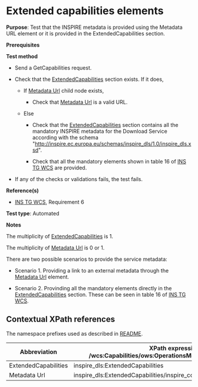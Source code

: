 # Extended capabilities elements

**Purpose**: Test that the INSPIRE metadata is provided using the Metadata URL element or it is provided in the ExtendedCapabilities section.

**Prerequisites**

**Test method**

* Send a GetCapabilities request.

* Check that the [ExtendedCapabilities](#extendedCapabilities) section exists. If it does,

  * If [Metadata Url](#metadataUrl) child node exists,

    * Check that [Metadata Url](#metadataUrl) is a valid URL.
  
  * Else

    * Check that the [ExtendedCapabilities](#extendedCapabilities) section contains all the mandatory INSPIRE metadata for the Download Service according with the schema "http://inspire.ec.europa.eu/schemas/inspire_dls/1.0/inspire_dls.xsd".

    * Check that all the mandatory elements shown in table 16 of [INS TG WCS](https://inspire.ec.europa.eu/id/document/tg/download-wcs) are provided.

* If any of the checks or validations fails, the test fails.

**Reference(s)**

* [INS TG WCS](https://inspire.ec.europa.eu/id/document/tg/download-wcs), Requirement 6

**Test type**: Automated

**Notes**

The multiplicity of [ExtendedCapabilities](#extendedCapabilities) is 1.

The multiplicity of [Metadata Url](#metadataUrl) is 0 or 1.

There are two possible scenarios to provide the service metadata:

* Scenario 1. Providing a link to an external metadata through the [Metadata Url](#metadataUrl) element.

* Scenario 2. Provinding all the mandatory elements directly in the [ExtendedCapabilities](#extendedCapabilities) section. These can be seen in table 16 of [INS TG WCS](https://inspire.ec.europa.eu/id/document/tg/download-wcs).

## Contextual XPath references

The namespace prefixes used as described in [README](./README.md#namespaces).

| Abbreviation | XPath expression (relative to /wcs:Capabilities/ows:OperationsMetadata/ows:ExtendedCapabilities) |
| --------------------------------------------------- | -------------------------------------------------------------- |
| ExtendedCapabilities <a name="extendedCapabilities"></a> | inspire_dls:ExtendedCapabilities |
| Metadata Url <a name="metadataUrl"></a> | inspire_dls:ExtendedCapabilities/inspire_common:MetadataUrl/inspire_common:URL |
